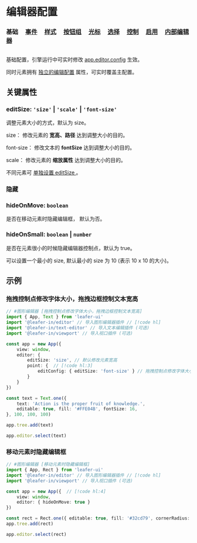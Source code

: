 <script setup>
import Case from '/component/Case.vue'
</script>

# 编辑器配置

### 基础 &nbsp; &nbsp; [事件](/plugin/in/editor/config/event.md) &nbsp; &nbsp; [样式](/plugin/in/editor/config/style.md) &nbsp; &nbsp; [按钮组](/plugin/in/editor/config/buttons.md) &nbsp; &nbsp; [光标](/plugin/in/editor/config/cursor.md) &nbsp; &nbsp; [选择](/plugin/in/editor/config/select.md) &nbsp; &nbsp; [控制](/plugin/in/editor/config/control.md) &nbsp; &nbsp; [启用](/plugin/in/editor/config/enable.md) &nbsp; &nbsp; [内部编辑器](/plugin/in/editor/config/innerEditor.md)

##

基础配置，引擎运行中可实时修改 [app.editor.config](/plugin/in/editor/index.md#config-ieditorconfig) 生效。

同时元素拥有 [独立的编辑配置](/reference/UI/editable.md#editconfig-ieditorconfig) 属性，可实时覆盖主配置。

## 关键属性

### editSize: `'size'` | `'scale'` | `'font-size'`

调整元素大小的方式，默认为 size。

size： 修改元素的 **宽高、路径** 达到调整大小的目的。

font-size： 修改文本的 **fontSize** 达到调整大小的目的。

scale： 修改元素的 **缩放属性** 达到调整大小的目的。

不同元素可 [单独设置 editSize ](/reference/UI/editable.md#editconfig-ieditorconfig) 。

### 隐藏

### hideOnMove: `boolean`

是否在移动元素时隐藏编辑框， 默认为否。

### hideOnSmall: `boolean` | `number`

是否在元素很小的时候隐藏编辑器控制点，默认为 true。

可以设置一个最小的 size, 默认最小的 size 为 10 (表示 10 x 10 的大小)。

## 示例

### 拖拽控制点修改字体大小，拖拽边框控制文本宽高

```ts
// #图形编辑器 [拖拽控制点修改字体大小，拖拽边框控制文本宽高]
import { App, Text } from 'leafer-ui'
import '@leafer-in/editor' // 导入图形编辑器插件 // [!code hl] 
import '@leafer-in/text-editor' // 导入文本编辑插件 (可选)
import '@leafer-in/viewport' // 导入视口插件 (可选)

const app = new App({
    view: window,
    editor: {
        editSize: 'size', // 默认修改元素宽高
        point: {  // [!code hl:3] 
            editConfig: { editSize: 'font-size' } // 拖拽控制点修改字体大小
        }
    }
})

const text = Text.one({
    text: 'Action is the proper fruit of knowledge.',
    editable: true, fill: '#FFE04B', fontSize: 16,
}, 100, 100, 100)

app.tree.add(text)

app.editor.select(text)
```

### 移动元素时隐藏编辑框

```ts
// #图形编辑器 [移动元素时隐藏编辑框]
import { App, Rect } from 'leafer-ui'
import '@leafer-in/editor' // 导入图形编辑器插件 // [!code hl] 
import '@leafer-in/viewport' // 导入视口插件 (可选)

const app = new App({  // [!code hl:4]
    view: window,
    editor: { hideOnMove: true }
})

const rect = Rect.one({ editable: true, fill: '#32cd79', cornerRadius: 30 }, 100, 100)
app.tree.add(rect)

app.editor.select(rect)
```
